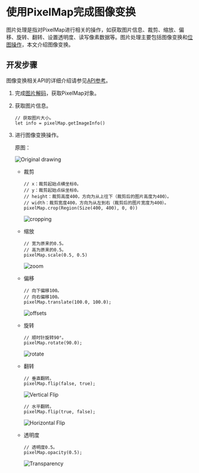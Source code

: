 # 使用PixelMap完成图像变换

图片处理是指对PixelMap进行相关的操作，如获取图片信息、裁剪、缩放、偏移、旋转、翻转、设置透明度、读写像素数据等。图片处理主要包括图像变换和[位图操作](./cj-image-pixelmap-operation.md)，本文介绍图像变换。

## 开发步骤

图像变换相关API的详细介绍请参见[API参考](../../../../reference/source_zh_cn/ImageKit/cj-apis-image.md#class-pixelmap)。

1. 完成[图片解码](./cj-image-decoding.md)，获取PixelMap对象。

2. 获取图片信息。

    <!-- compile -->

    ```cangjie
    // 获取图片大小。
    let info = pixelMap.getImageInfo()
    ```

3. 进行图像变换操作。

   原图：

     ![Original drawing](./figures/original-drawing.jpeg)

   - 裁剪

     <!-- compile -->

     ```cangjie
     // x：裁剪起始点横坐标0。
     // y：裁剪起始点纵坐标0。
     // height：裁剪高度400，方向为从上往下（裁剪后的图片高度为400）。
     // width：裁剪宽度400，方向为从左到右（裁剪后的图片宽度为400）。
     pixelMap.crop(Region(Size(400, 400), 0, 0))
     ```

     ![cropping](./figures/cropping.jpeg)

   - 缩放

     <!-- compile -->

     ```cangjie
     // 宽为原来的0.5。
     // 高为原来的0.5。
     pixelMap.scale(0.5, 0.5)
     ```

     ![zoom](./figures/zoom.jpeg)

   - 偏移

     <!-- compile -->

     ```cangjie
     // 向下偏移100。
     // 向右偏移100。
     pixelMap.translate(100.0, 100.0);
     ```

     ![offsets](./figures/offsets.jpeg)

   - 旋转

     <!-- compile -->

     ```cangjie
     // 顺时针旋转90°。
     pixelMap.rotate(90.0);
     ```

     ![rotate](./figures/rotate.jpeg)

   - 翻转

     <!-- compile -->

     ```cangjie
     // 垂直翻转。
     pixelMap.flip(false, true);
     ```

     ![Vertical Flip](./figures/vertical-flip.jpeg)

     <!-- compile -->

     ```cangjie
     // 水平翻转。
     pixelMap.flip(true, false);
     ```

     ![Horizontal Flip](./figures/horizontal-flip.jpeg)

   - 透明度

     <!-- compile -->

     ```cangjie
     // 透明度0.5。
     pixelMap.opacity(0.5);
     ```

     ![Transparency](./figures/transparency.png)
